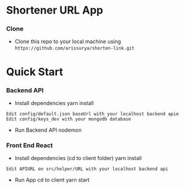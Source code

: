 # Shortener URL App

### Clone

- Clone this repo to your local machine using `https://github.com/arissurya/shorten-link.git`

# Quick Start

### Backend API 
- Install dependencies
yarn install


```shell
Edit config/default.json baseUrl with your localhost backend apie
Edit config/keys_dev with your mongodb database 
```
- Run Backend API
nodemon

### Front End React
- Install dependencies (cd to client folder)
yarn install

```shell
Edit APIURL on src/helper/URL with your localhost backend api
```

- Run App cd to client 
yarn start

